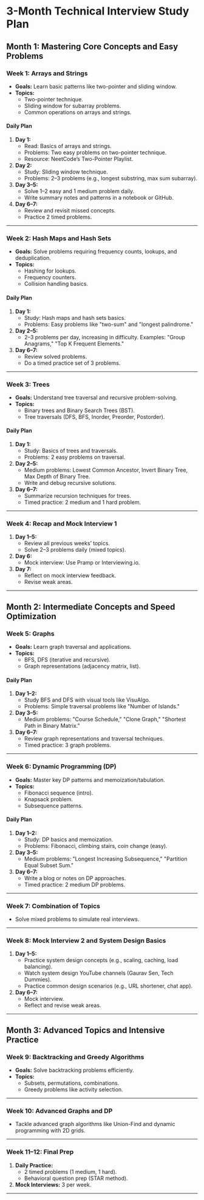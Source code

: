 # 3-Month Technical Interview Study Plan

## Month 1: Mastering Core Concepts and Easy Problems

### Week 1: Arrays and Strings

- **Goals:** Learn basic patterns like two-pointer and sliding window.
- **Topics:**
  - Two-pointer technique.
  - Sliding window for subarray problems.
  - Common operations on arrays and strings.

#### Daily Plan

1. **Day 1:**
   - Read: Basics of arrays and strings.
   - Problems: Two easy problems on two-pointer technique.
   - Resource: NeetCode’s Two-Pointer Playlist.
2. **Day 2:**
   - Study: Sliding window technique.
   - Problems: 2–3 problems (e.g., longest substring, max sum subarray).
3. **Day 3–5:**
   - Solve 1–2 easy and 1 medium problem daily.
   - Write summary notes and patterns in a notebook or GitHub.
4. **Day 6–7:**
   - Review and revisit missed concepts.
   - Practice 2 timed problems.

---

### Week 2: Hash Maps and Hash Sets

- **Goals:** Solve problems requiring frequency counts, lookups, and deduplication.
- **Topics:**
  - Hashing for lookups.
  - Frequency counters.
  - Collision handling basics.

#### Daily Plan

1. **Day 1:**
   - Study: Hash maps and hash sets basics.
   - Problems: Easy problems like "two-sum" and "longest palindrome."
2. **Day 2–5:**
   - 2–3 problems per day, increasing in difficulty. Examples: "Group Anagrams," "Top K Frequent Elements."
3. **Day 6–7:**
   - Review solved problems.
   - Do a timed practice set of 3 problems.

---

### Week 3: Trees

- **Goals:** Understand tree traversal and recursive problem-solving.
- **Topics:**
  - Binary trees and Binary Search Trees (BST).
  - Tree traversals (DFS, BFS, Inorder, Preorder, Postorder).

#### Daily Plan

1. **Day 1:**
   - Study: Basics of trees and traversals.
   - Problems: 2 easy problems on traversal.
2. **Day 2–5:**
   - Medium problems: Lowest Common Ancestor, Invert Binary Tree, Max Depth of Binary Tree.
   - Write and debug recursive solutions.
3. **Day 6–7:**
   - Summarize recursion techniques for trees.
   - Timed practice: 2 medium and 1 hard problem.

---

### Week 4: Recap and Mock Interview 1

1. **Day 1–5:**
   - Review all previous weeks’ topics.
   - Solve 2–3 problems daily (mixed topics).
2. **Day 6:**
   - Mock interview: Use Pramp or Interviewing.io.
3. **Day 7:**
   - Reflect on mock interview feedback.
   - Revise weak areas.

---

## Month 2: Intermediate Concepts and Speed Optimization

### Week 5: Graphs

- **Goals:** Learn graph traversal and applications.
- **Topics:**
  - BFS, DFS (iterative and recursive).
  - Graph representations (adjacency matrix, list).

#### Daily Plan

1. **Day 1–2:**
   - Study BFS and DFS with visual tools like VisuAlgo.
   - Problems: Simple traversal problems like "Number of Islands."
2. **Day 3–5:**
   - Medium problems: "Course Schedule," "Clone Graph," "Shortest Path in Binary Matrix."
3. **Day 6–7:**
   - Review graph representations and traversal techniques.
   - Timed practice: 3 graph problems.

---

### Week 6: Dynamic Programming (DP)

- **Goals:** Master key DP patterns and memoization/tabulation.
- **Topics:**
  - Fibonacci sequence (intro).
  - Knapsack problem.
  - Subsequence patterns.

#### Daily Plan

1. **Day 1–2:**
   - Study: DP basics and memoization.
   - Problems: Fibonacci, climbing stairs, coin change (easy).
2. **Day 3–5:**
   - Medium problems: "Longest Increasing Subsequence," "Partition Equal Subset Sum."
3. **Day 6–7:**
   - Write a blog or notes on DP approaches.
   - Timed practice: 2 medium DP problems.

---

### Week 7: Combination of Topics

- Solve mixed problems to simulate real interviews.

---

### Week 8: Mock Interview 2 and System Design Basics

1. **Day 1–5:**
   - Practice system design concepts (e.g., scaling, caching, load balancing).
   - Watch system design YouTube channels (Gaurav Sen, Tech Dummies).
   - Practice common design scenarios (e.g., URL shortener, chat app).
2. **Day 6–7:**
   - Mock interview.
   - Reflect and revise weak areas.

---

## Month 3: Advanced Topics and Intensive Practice

### Week 9: Backtracking and Greedy Algorithms

- **Goals:** Solve backtracking problems efficiently.
- **Topics:**
  - Subsets, permutations, combinations.
  - Greedy problems like activity selection.

---

### Week 10: Advanced Graphs and DP

- Tackle advanced graph algorithms like Union-Find and dynamic programming with 2D grids.

---

### Week 11–12: Final Prep

1. **Daily Practice:**
   - 2 timed problems (1 medium, 1 hard).
   - Behavioral question prep (STAR method).
2. **Mock Interviews:** 3 per week.

---
